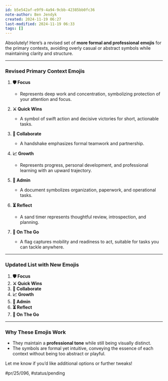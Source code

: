 ```yaml
---
id: b5e542af-e9f9-4a94-9cbb-42385bb0fc36
note-author: Ben Jendyk
created: 2024-11-19 06:27
last-modified: 2024-11-19 06:33
tags: []
---
```


Absolutely! Here’s a revised set of **more formal and professional emojis** for the primary contexts, avoiding overly casual or abstract symbols while maintaining clarity and structure.

---

### **Revised Primary Context Emojis**

1. **🛡️ Focus**
	- Represents deep work and concentration, symbolizing protection of your attention and focus.

2. **⚔️ Quick Wins**
	- A symbol of swift action and decisive victories for short, actionable tasks.

3. **🤝 Collaborate**
	- A handshake emphasizes formal teamwork and partnership.

4. **📈 Growth**
	- Represents progress, personal development, and professional learning with an upward trajectory.

5. **📑 Admin**
	- A document symbolizes organization, paperwork, and operational tasks.

6. **⏳ Reflect**
	- A sand timer represents thoughtful review, introspection, and planning.

7. **🚩 On The Go**
	- A flag captures mobility and readiness to act, suitable for tasks you can tackle anywhere.

---

### **Updated List with New Emojis**

1. **🛡️ Focus**
2. **⚔️ Quick Wins**
3. **🤝 Collaborate**
4. **📈 Growth**
5. **📑 Admin**
6. **⏳ Reflect**
7. **🚩 On The Go**

---

### **Why These Emojis Work**

- They maintain a **professional tone** while still being visually distinct.
- The symbols are formal yet intuitive, conveying the essence of each context without being too abstract or playful.

Let me know if you’d like additional options or further tweaks!


#pr/25/096, #status/pending